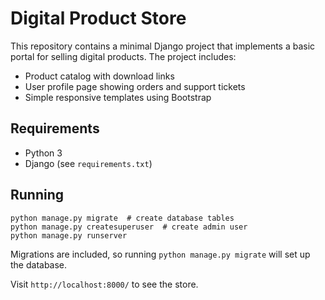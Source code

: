 # Digital Product Store

This repository contains a minimal Django project that implements a basic portal for selling digital products. The project includes:

- Product catalog with download links
- User profile page showing orders and support tickets
- Simple responsive templates using Bootstrap

## Requirements

- Python 3
- Django (see `requirements.txt`)

## Running

```
python manage.py migrate  # create database tables
python manage.py createsuperuser  # create admin user
python manage.py runserver
```
Migrations are included, so running `python manage.py migrate` will set up the database.

Visit `http://localhost:8000/` to see the store.
